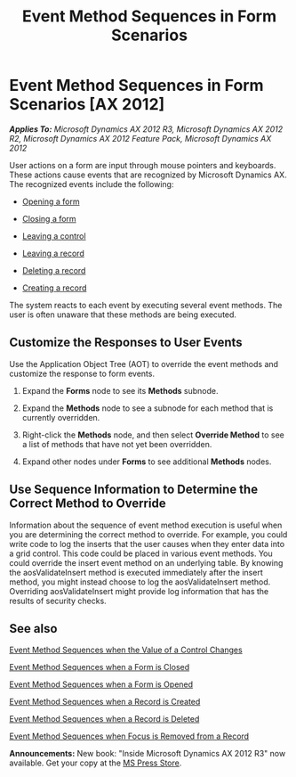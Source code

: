 ﻿---
title: Event Method Sequences in Form Scenarios
TOCTitle: Event Method Sequences in Form Scenarios
ms:assetid: 72656527-c37d-4975-8f6a-fb13eabedf4e
ms:mtpsurl: https://msdn.microsoft.com/en-us/library/Aa655101(v=AX.60)
ms:contentKeyID: 35245873
ms.date: 05/18/2015
mtps_version: v=AX.60
---

# Event Method Sequences in Form Scenarios [AX 2012]


_**Applies To:** Microsoft Dynamics AX 2012 R3, Microsoft Dynamics AX 2012 R2, Microsoft Dynamics AX 2012 Feature Pack, Microsoft Dynamics AX 2012_

User actions on a form are input through mouse pointers and keyboards. These actions cause events that are recognized by Microsoft Dynamics AX. The recognized events include the following:

  - [Opening a form](event-method-sequences-when-a-form-is-opened.md)

  - [Closing a form](event-method-sequences-when-a-form-is-closed.md)

  - [Leaving a control](event-method-sequences-when-the-value-of-a-control-changes.md)

  - [Leaving a record](event-method-sequences-when-focus-is-removed-from-a-record.md)

  - [Deleting a record](event-method-sequences-when-a-record-is-deleted.md)

  - [Creating a record](event-method-sequences-when-a-record-is-created.md)

The system reacts to each event by executing several event methods. The user is often unaware that these methods are being executed.

## Customize the Responses to User Events

Use the Application Object Tree (AOT) to override the event methods and customize the response to form events.

1.  Expand the **Forms** node to see its **Methods** subnode.

2.  Expand the **Methods** node to see a subnode for each method that is currently overridden.

3.  Right-click the **Methods** node, and then select **Override Method** to see a list of methods that have not yet been overridden.

4.  Expand other nodes under **Forms** to see additional **Methods** nodes.

## Use Sequence Information to Determine the Correct Method to Override

Information about the sequence of event method execution is useful when you are determining the correct method to override. For example, you could write code to log the inserts that the user causes when they enter data into a grid control. This code could be placed in various event methods. You could override the insert event method on an underlying table. By knowing the aosValidateInsert method is executed immediately after the insert method, you might instead choose to log the aosValidateInsert method. Overriding aosValidateInsert might provide log information that has the results of security checks.

## See also

[Event Method Sequences when the Value of a Control Changes](event-method-sequences-when-the-value-of-a-control-changes.md)

[Event Method Sequences when a Form is Closed](event-method-sequences-when-a-form-is-closed.md)

[Event Method Sequences when a Form is Opened](event-method-sequences-when-a-form-is-opened.md)

[Event Method Sequences when a Record is Created](event-method-sequences-when-a-record-is-created.md)

[Event Method Sequences when a Record is Deleted](event-method-sequences-when-a-record-is-deleted.md)

[Event Method Sequences when Focus is Removed from a Record](event-method-sequences-when-focus-is-removed-from-a-record.md)

  
**Announcements:** New book: "Inside Microsoft Dynamics AX 2012 R3" now available. Get your copy at the [MS Press Store](https://www.microsoftpressstore.com/store/inside-microsoft-dynamics-ax-2012-r3-9780735685109).

